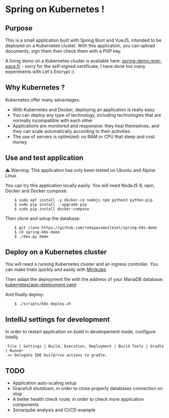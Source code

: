 # Spring on Kubernetes !

## Purpose

This is a small application built with Spring Boot and VueJS, intended to be deployed on a Kubernetes cluster. 
With this application, you can upload documents, sign them then check them with a PGP key. 

A living demo on a Kubernetes cluster is available here: [spring-demo.remi-pace.fr](https://spring-demo.remi-pace.fr) - 
sorry for the self-signed certificate, I have done too many experiments with Let's Encrypt :)

## Why Kubernetes ?

Kubernetes offer many advantages:

- With Kubernetes and Docker, deploying an application is really easy
- You can deploy any type of technology, including technologies that are normally incompatible with each other
- Applications are monitored and responsive: they heal themselves, and they can scale automatically according to their activities
- The use of servers is optimized: no RAM or CPU that sleep and cost money

## Use and test application

⚠️ Warning: This application has only been tested on Ubuntu and Alpine Linux

You can try this application locally easily. You will need NodeJS 8, npm, Docker and Docker compose:

```
    $ sudo apt install -y docker-ce nodejs npm python3 python-pip
    $ sudo pip install --upgrade pip
    $ sudo pip install docker-compose
```

Then clone and setup the database:

```
    $ git clone https://github.com/remipassmoilesel/spring-k8s-demo
    $ cd spring-k8s-demo
    $ ./dev.py demo
```

## Deploy on a Kubernetes cluster

You will need a running Kubernetes cluster and an ingress controller. You can make trials quickly and easily with 
[Minikube](https://kubernetes.io/docs/tutorials/stateless-application/hello-minikube/).

Then adapt the deployment file with the address of your MariaDB database: [kubernetes/app-deployment.yaml](kubernetes/app-deployment.yaml)

And finally deploy:

```
    $ ./scripts/k8s-deploy.sh
```

## IntelliJ settings for development

In order to restart application on build in developement mode, configure Intellij:

     File | Settings | Build, Execution, Deployment | Build Tools | Gradle | Runner
     => Delegate IDE build/run actions to gradle.

## TODO

- Application auto-scaling setup
- Gracefull shutdown, in order to close properly databases connection on stop
- A better health check route, in order to check more application components
- Sonarqube analysis and CI/CD example
